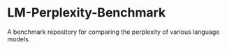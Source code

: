 # LM-Perplexity-Benchmark
A benchmark repository for comparing the perplexity of various language models.
